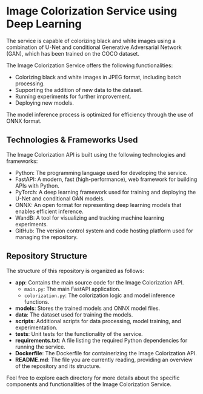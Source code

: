 # Image Colorization Service using Deep Learning

The service is capable of colorizing black and white images using a combination of U-Net and conditional Generative Adversarial Network (GAN), which has been trained on the COCO dataset.

The Image Colorization Service offers the following functionalities:

- Colorizing black and white images in JPEG format, including batch processing.
- Supporting the addition of new data to the dataset.
- Running experiments for further improvement.
- Deploying new models.

The model inference process is optimized for efficiency through the use of ONNX format.

## Technologies & Frameworks Used

The Image Colorization API is built using the following technologies and frameworks:

- Python: The programming language used for developing the service.
- FastAPI: A modern, fast (high-performance), web framework for building APIs with Python.
- PyTorch: A deep learning framework used for training and deploying the U-Net and conditional GAN models.
- ONNX: An open format for representing deep learning models that enables efficient inference.
- WandB: A tool for visualizing and tracking machine learning experiments.
- GitHub: The version control system and code hosting platform used for managing the repository.

## Repository Structure

The structure of this repository is organized as follows:

- **app**: Contains the main source code for the Image Colorization API.
  - `main.py`: The main FastAPI application.
  - `colorization.py`: The colorization logic and model inference functions.
- **models**: Stores the trained models and ONNX model files.
- **data**: The dataset used for training the models.
- **scripts**: Additional scripts for data processing, model training, and experimentation.
- **tests**: Unit tests for the functionality of the service.
- **requirements.txt**: A file listing the required Python dependencies for running the service.
- **Dockerfile**: The Dockerfile for containerizing the Image Colorization API.
- **README.md**: The file you are currently reading, providing an overview of the repository and its structure.

Feel free to explore each directory for more details about the specific components and functionalities of the Image Colorization Service.